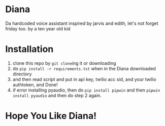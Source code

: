 # Diana
Da hardcoded voice assistant inspired by jarvis and edith, let's not forget friday too.
by a ten year old kid
# Installation
1. clone this repo by `git clone`ing it or downloading
2. do `pip install -r requirements.txt` when in the Diana downloaded directory
3. and then read script and put in api key, twilio acc sid, and your twilio authtoken, and Done!
4. if error installing pyaudio, then do `pip install pipwin` and then `pipwin install pyaudio` and then do step 2 again.
# Hope You Like Diana!
